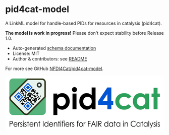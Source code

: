 # pid4cat-model

A LinkML model for handle-based PIDs for resources in catalysis (pid4cat).

**The model is work in progress!** Please don't expect stability before Release 1.0.

- Auto-generated [schema documentation](elements/index.md)
- License: MIT
- Author & contributors: see [README](https://github.com/nfdi4cat/pid4cat-model?tab=readme-ov-file#contributors)

For more see GitHub [NFDI4Cat/pid4cat-model](https://github.com/nfdi4cat/pid4cat-model/).

![pid4cat logo](images/logo-with-text.svg)
